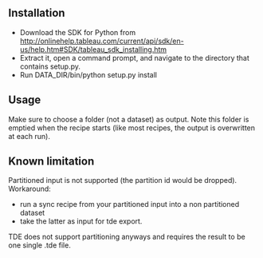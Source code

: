 Installation
---
- Download the SDK for Python from http://onlinehelp.tableau.com/current/api/sdk/en-us/help.htm#SDK/tableau_sdk_installing.htm
- Extract it, open a command prompt, and navigate to the directory that contains setup.py.
- Run DATA_DIR/bin/python setup.py install

Usage
---
Make sure to choose a folder (not a dataset) as output. Note this folder is emptied when the recipe starts (like most recipes, the output is overwritten at each run).

Known limitation
---
Partitioned input is not supported (the partition id would be dropped). Workaround:
- run a sync recipe from your partitioned input into a non partitioned dataset
- take the latter as input for tde export.

TDE does not support partitioning anyways and requires the result to be one single .tde file.
